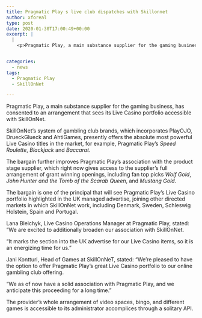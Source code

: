 ```yaml
---
title: Pragmatic Play s live club dispatches with Skillonnet
author: xforeal 
type: post
date: 2020-01-30T17:00:49+00:00
excerpt: |
  |
    <p>Pragmatic Play, a main substance supplier for the gaming business, has consented to an arrangement that sees its Live Casino portfolio accessible with SkillOnNet </p>


categories:
  - news
tags:
  - Pragmatic Play
  - SkillOnNet

---
```

Pragmatic Play, a main substance supplier for the gaming business, has consented to an arrangement that sees its Live Casino portfolio accessible with SkillOnNet.

SkillOnNet’s system of gambling club brands, which incorporates PlayOJO, DrueckGlueck and AhtiGames, presently offers the absolute most powerful Live Casino titles in the market, for example, Pragmatic Play’s _Speed Roulette_, _Blackjack_ and _Baccarat_.

The bargain further improves Pragmatic Play’s association with the product stage supplier, which right now gives access to the supplier’s full arrangement of grant winning openings, including fan top picks _Wolf Gold_, _John Hunter and the Tomb of the Scarab Queen_, and _Mustang Gold_.

The bargain is one of the principal that will see Pragmatic Play’s Live Casino portfolio highlighted in the UK managed advertise, joining other directed markets in which SkillOnNet work, including Denmark, Sweden, Schleswig Holstein, Spain and Portugal.

Lana Bleichyk, Live Casino Operations Manager at Pragmatic Play, stated: “We are excited to additionally broaden our association with SkillOnNet.

“It marks the section into the UK advertise for our Live Casino items, so it is an energizing time for us.”

Jani Kontturi, Head of Games at SkillOnNeT, stated: “We’re pleased to have the option to offer Pragmatic Play’s great Live Casino portfolio to our online gambling club offering.

“We as of now have a solid association with Pragmatic Play, and we anticipate this proceeding for a long time.”

The provider’s whole arrangement of video spaces, bingo, and different games is accessible to its administrator accomplices through a solitary API.